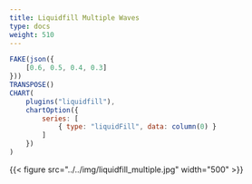 ```yaml
---
title: Liquidfill Multiple Waves
type: docs
weight: 510
---
```


```js {{linenos="table",hl_lines=[6,9]}}
FAKE(json({
    [0.6, 0.5, 0.4, 0.3]
}))
TRANSPOSE()
CHART(
    plugins("liquidfill"),
    chartOption({
        series: [
            { type: "liquidFill", data: column(0) }
        ]
    })
)
```

{{< figure src="../../img/liquidfill_multiple.jpg" width="500" >}}
